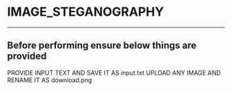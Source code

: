 # IMAGE_STEGANOGRAPHY
--------------------------------------------------------------------------------------
Before performing ensure below things are provided
--------------------------------------------------------------------------------------
PROVIDE INPUT TEXT AND SAVE IT AS input.txt
UPLOAD ANY IMAGE AND RENAME IT AS download.png

